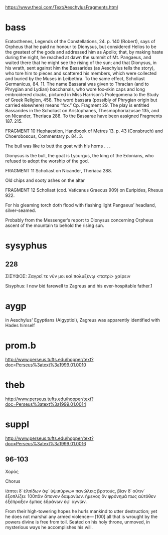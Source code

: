 
https://www.theoi.com/Text/AeschylusFragments.html

# bass
Eratosthenes, Legends of the Constellations, 24. p. 140 (Robert), says of Orpheus that he paid no honour to Dionysus, but considered Helios to be the greatest of the gods and addressed him as Apollo; that, by making haste during the night, he reached at dawn the summit of Mt. Pangaeus, and waited there that he might see the rising of the sun; and that Dionysus, in his wrath, sent against him the Bassarides (as Aeschylus tells the story), who tore him to pieces and scattered his members, which were collected and buried by the Muses in Leibethra. To the same effect, Scholiast Germanicus, 84. 11.
The name Bassarai was given to Thracian (and to Phrygian and Lydian) bacchanals, who wore fox-skin caps and long embroidered cloaks, pictured in Miss Harrison’s Prolegomena to the Study of Greek Religion, 458. The word bassara (possibly of Phrygian origin but carried elsewhere) means “fox.” Cp. Fragment 29.
The play is entitled Bassarides in the Scholiast on Aristophanes, Thesmophoriazusae 135, and on Nicander, Theriaca 288.
To the Bassarae have been assigned Fragments 187. 215.

FRAGMENT 10
Hephaestion, Handbook of Metres 13. p. 43 (Consbruch) and Choeroboscus, Commentary p. 84. 3.

The bull was like to butt the goat with his horns . . .

Dionysus is the bull, the goat is Lycurgus, the king of the Edonians, who refused to adopt the worship of the god.

FRAGMENT 11
Scholiast on Nicander, Theriaca 288.

Old chips and sooty ashes on the altar

FRAGMENT 12
Scholiast (cod. Vaticanus Graecus 909) on Euripides, Rhesus 922.

For his gleaming torch doth flood with flashing light Pangaeus’ headland, silver-seamed.

Probably from the Messenger’s report to Dionysus concerning Orpheus ascent of the mountain to behold the rising sun.

# sysyphus
## 228
ΣΙΣΥΦΟΣ: Ζαγρεῖ τε νῦν μοι καὶ πολυξένῳ <πατρὶ>
χαίρειν

Sisyphus: I now bid farewell to Zagreus and his ever-hospitable father.1

# aygp
in Aeschylus' Egyptians (Aigyptioi), Zagreus was apparently identified with Hades himself

# prom.b
http://www.perseus.tufts.edu/hopper/text?doc=Perseus%3atext%3a1999.01.0010
# theb
http://www.perseus.tufts.edu/hopper/text?doc=Perseus%3atext%3a1999.01.0014
# suppl
http://www.perseus.tufts.edu/hopper/text?doc=Perseus%3atext%3a1999.01.0016
## 96-103
Χορός

Chorus

ἰάπτει δ᾽ ἐλπίδων
ἀφ᾽ ὑψιπύργων πανώλεις
βροτούς, βίαν δ᾽
οὔτιν᾽ ἐξοπλίζει:
100πᾶν ἄπονον δαιμονίων.
ἥμενος ὃν φρόνημά πως
αὐτόθεν ἐξέπραξεν ἔμπας
ἑδράνων ἐφ᾽ ἁγνῶν.

From their high-towering hopes he hurls mankind to utter destruction; yet he does not marshal any armed violence— [100] all that is wrought by the powers divine is free from toil. Seated on his holy throne, unmoved, in mysterious ways he accomplishes his will.


